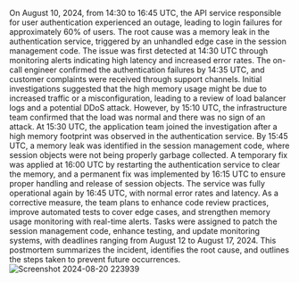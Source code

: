 On August 10, 2024, from 14:30 to 16:45 UTC, the API service responsible for user authentication experienced an outage, leading to login failures for approximately 60% of users. The root cause was a memory leak in the authentication service, triggered by an unhandled edge case in the session management code. The issue was first detected at 14:30 UTC through monitoring alerts indicating high latency and increased error rates. The on-call engineer confirmed the authentication failures by 14:35 UTC, and customer complaints were received through support channels. Initial investigations suggested that the high memory usage might be due to increased traffic or a misconfiguration, leading to a review of load balancer logs and a potential DDoS attack. However, by 15:10 UTC, the infrastructure team confirmed that the load was normal and there was no sign of an attack. At 15:30 UTC, the application team joined the investigation after a high memory footprint was observed in the authentication service. By 15:45 UTC, a memory leak was identified in the session management code, where session objects were not being properly garbage collected. A temporary fix was applied at 16:00 UTC by restarting the authentication service to clear the memory, and a permanent fix was implemented by 16:15 UTC to ensure proper handling and release of session objects. The service was fully operational again by 16:45 UTC, with normal error rates and latency. As a corrective measure, the team plans to enhance code review practices, improve automated tests to cover edge cases, and strengthen memory usage monitoring with real-time alerts. Tasks were assigned to patch the session management code, enhance testing, and update monitoring systems, with deadlines ranging from August 12 to August 17, 2024. This postmortem summarizes the incident, identifies the root cause, and outlines the steps taken to prevent future occurrences.
![Screenshot 2024-08-20 223939](https://github.com/user-attachments/assets/b4980f75-9b6e-4732-879e-bf561a4f2231)
